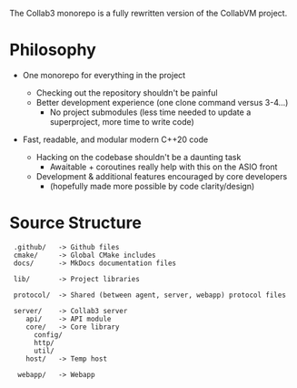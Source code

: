 The Collab3 monorepo is a fully rewritten version of the CollabVM project.

# Philosophy

- One monorepo for everything in the project
  - Checking out the repository shouldn't be painful
  - Better development experience (one clone command versus 3-4...)
    - No project submodules (less time needed to update a superproject, more time to write code)
  
- Fast, readable, and modular modern C++20 code
  - Hacking on the codebase shouldn't be a daunting task 
    - Awaitable + coroutines really help with this on the ASIO front
  - Development & additional features encouraged by core developers
    - (hopefully made more possible by code clarity/design) 

# Source Structure
```
 .github/   -> Github files
 cmake/     -> Global CMake includes
 docs/      -> MkDocs documentation files
 
 lib/       -> Project libraries   
   
 protocol/  -> Shared (between agent, server, webapp) protocol files
  
 server/    -> Collab3 server
    api/    -> API module
    core/   -> Core library
      config/ 
      http/
      util/
    host/   -> Temp host
   
  webapp/   -> Webapp
 
```